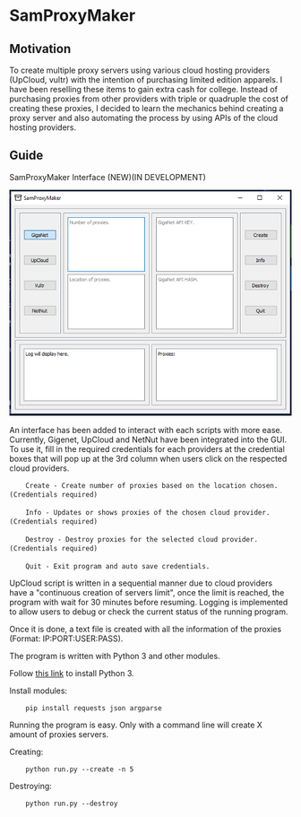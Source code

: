 SamProxyMaker
===============================

Motivation
------------------------------------

To create multiple proxy servers using various cloud hosting providers (UpCloud, vultr) with the intention of purchasing limited edition apparels. I have been reselling these items to gain extra cash for college. Instead of purchasing proxies from other providers with triple or quadruple the cost of creating these proxies, I decided to learn the mechanics behind creating a proxy server and also automating the process by using APIs of the cloud hosting providers.


Guide
--------------------

SamProxyMaker Interface (NEW)(IN DEVELOPMENT)

![image](data/image/gui.PNG)

An interface has been added to interact with each scripts with more ease. Currently, Gigenet, UpCloud and NetNut have been integrated into the GUI. To use it, fill in the required credentials for each providers at the credential boxes that will pop up at the 3rd column when users click on the respected cloud providers. 

        Create - Create number of proxies based on the location chosen. (Credentials required)

        Info - Updates or shows proxies of the chosen cloud provider. (Credentials required) 

        Destroy - Destroy proxies for the selected cloud provider. (Credentials required)

        Quit - Exit program and auto save credentials.  


UpCloud script is written in a sequential manner due to cloud providers have a "continuous creation of servers limit", once the limit is reached, the program with wait for 30 minutes before resuming. Logging is implemented to allow users to debug or check the current status of the running program. 

Once it is done, a text file is created with all the information of the proxies (Format: IP:PORT:USER:PASS).

The program is written with Python 3 and other modules.

Follow [this link](https://www.python.org/downloads/) to install Python 3.

Install modules:

        pip install requests json argparse

Running the program is easy. Only with a command line will create X amount of proxies servers.

Creating:

        python run.py --create -n 5

Destroying:

        python run.py --destroy
